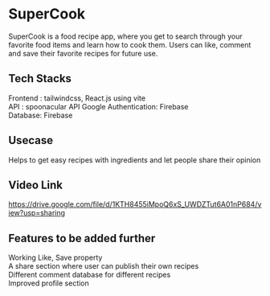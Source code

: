# SuperCook

SuperCook is a food recipe app, where you get to search through your favorite food items and learn how to cook them. Users can like, comment and save their favorite recipes for future use.

## Tech Stacks

Frontend : tailwindcss, React.js using vite                                                  
API : spoonacular API                                                                        Google Authentication: Firebase                                                              
Database: Firebase

## Usecase

Helps to get easy recipes with ingredients and let people share their opinion

## Video Link
https://drive.google.com/file/d/1KTH8455iMpoQ6xS_UWDZTut6A01nP684/view?usp=sharing

## Features to be added further
Working Like, Save property                                                                   
A share section where user can publish their own recipes                                         
Different comment database for different recipes                                                     
Improved profile section
